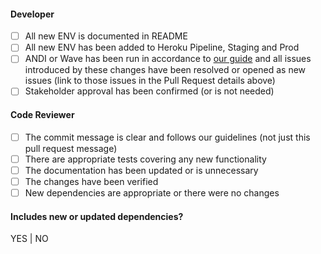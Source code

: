 #### Developer

- [ ] All new ENV is documented in README
- [ ] All new ENV has been added to Heroku Pipeline, Staging and Prod
- [ ] ANDI or Wave has been run in accordance to
      [our guide](https://mitlibraries.github.io/guides/basics/a11y.html) and
      all issues introduced by these changes have been resolved or opened as new
      issues (link to those issues in the Pull Request details above)
- [ ] Stakeholder approval has been confirmed (or is not needed)

#### Code Reviewer

- [ ] The commit message is clear and follows our guidelines
      (not just this pull request message)
- [ ] There are appropriate tests covering any new functionality
- [ ] The documentation has been updated or is unnecessary
- [ ] The changes have been verified
- [ ] New dependencies are appropriate or there were no changes

#### Includes new or updated dependencies?

YES | NO
